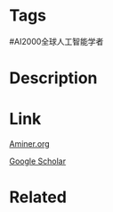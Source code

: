 # Tags

#AI2000全球人工智能学者 

# Description



# Link

[Aminer.org](https://www.aminer.org/profile/Ming-Hsuan%20Yang/53f43632dabfaedf4357e53f)

[Google Scholar](https://scholar.google.com/citations?hl=en&user=p9-ohHsAAAAJ)

# Related

